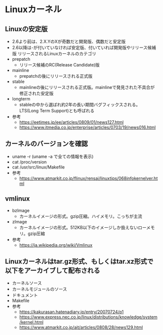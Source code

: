 Linuxカーネル
===

## Linuxの安定版

* 2.6より前は、2.X.YのXが奇数だと開発版、偶数だと安定版
* 2.6以降は-が付いていなければ安定版、付いていれば開発版やリリース候補版
リリースされるLinuxカーネルのカテゴリ
* prepatch
    * リリース候補のRC(Release Candidate)版
* mainline
    * prepatchの後にリリースされる正式版
* stable
    * mainlineの後にリリースされる正式版。mainlineで発見された不具合が修正された安定版
* longterm
    * stableの中から選ばれ約2年の長い期間バグフィックスされる。LTS(Long Term Support)とも呼ばれる
* 参考
    * https://eetimes.jp/ee/articles/0809/01/news127.html
    * https://www.itmedia.co.jp/enterprise/articles/0703/19/news016.html

## カーネルのバージョンを確認

* uname -r (uname -a で全ての情報を表示)
* cat /proc/version
* cat /usr/src/linux/Makefile
* 参考
    * https://www.atmarkit.co.jp/flinux/rensai/linuxtips/068infokernelver.html

## vmlinux

* bzImage
    * カーネルイメージの形式。gzip圧縮。ハイメモリ。こっちが主流
* zImage
    * カーネルイメージの形式。512KB以下のイメージしか扱えないローメモリ。gzip圧縮
* 参考
    * https://ja.wikipedia.org/wiki/Vmlinux

## Linuxカーネルはtar.gz形式、もしくはtar.xz形式で以下をアーカイブして配布される

* カーネルソース
* カーネルモジュールのソース
* ドキュメント
* Makefile
* 参考
    * https://kakurasan.hatenadiary.jp/entry/20070724/p1
    * https://www.express.nec.co.jp/linux/distributions/knowledge/system/kernel.html
    * https://www.atmarkit.co.jp/ait/articles/0808/28/news129.html
